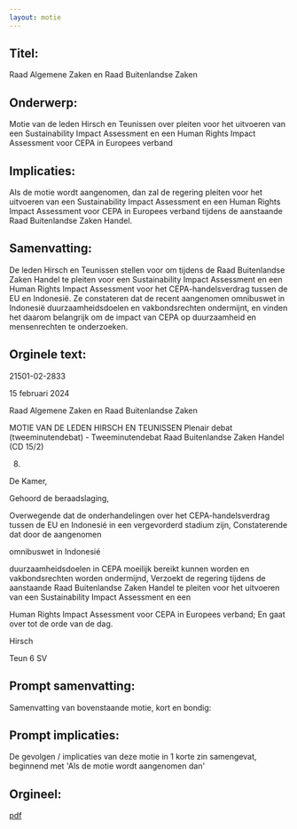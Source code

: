 ```yaml
---
layout: motie
---
```

## Titel:
Raad Algemene Zaken en Raad Buitenlandse Zaken 
## Onderwerp:
Motie van de leden Hirsch en Teunissen over pleiten voor het uitvoeren van een Sustainability Impact Assessment en een Human Rights Impact Assessment voor CEPA in Europees verband
## Implicaties:
Als de motie wordt aangenomen, dan zal de regering pleiten voor het uitvoeren van een Sustainability Impact Assessment en een Human Rights Impact Assessment voor CEPA in Europees verband tijdens de aanstaande Raad Buitenlandse Zaken Handel.
## Samenvatting:
De leden Hirsch en Teunissen stellen voor om tijdens de Raad Buitenlandse Zaken Handel te pleiten voor een Sustainability Impact Assessment en een Human Rights Impact Assessment voor het CEPA-handelsverdrag tussen de EU en Indonesië. Ze constateren dat de recent aangenomen omnibuswet in Indonesië duurzaamheidsdoelen en vakbondsrechten ondermijnt, en vinden het daarom belangrijk om de impact van CEPA op duurzaamheid en mensenrechten te onderzoeken.
## Orginele text:


21501-02-2833

15 februari 2024

Raad Algemene Zaken en Raad Buitenlandse Zaken

MOTIE VAN DE LEDEN HIRSCH EN TEUNISSEN
Plenair debat (tweeminutendebat) - Tweeminutendebat Raad Buitenlandse Zaken Handel (CD 15/2)

8)
De Kamer,

Gehoord de beraadslaging,

Overwegende dat de onderhandelingen over het CEPA-handelsverdrag tussen
de EU en Indonesié in een vergevorderd stadium zijn,
Constaterende dat door de aangenomen

omnibuswet in Indonesié

duurzaamheidsdoelen in CEPA moeilijk bereikt kunnen worden en
vakbondsrechten worden ondermijnd,
Verzoekt de regering tijdens de aanstaande Raad Buitenlandse Zaken Handel te
pleiten voor het uitvoeren van een Sustainability Impact Assessment en een

Human Rights Impact Assessment voor CEPA in Europees verband;
En gaat over tot de orde van de dag.

Hirsch

Teun 6 SV


## Prompt samenvatting:
Samenvatting van bovenstaande motie, kort en bondig:


## Prompt implicaties:
De gevolgen / implicaties van deze motie in 1 korte zin samengevat, beginnend met 'Als de motie wordt aangenomen dan' 

## Orgineel:
[pdf](https://gegevensmagazijn.tweedekamer.nl/OData/v4/2.0/Document(82b621f9-4688-467d-94cc-5384ca6ffbd0)/resource)
